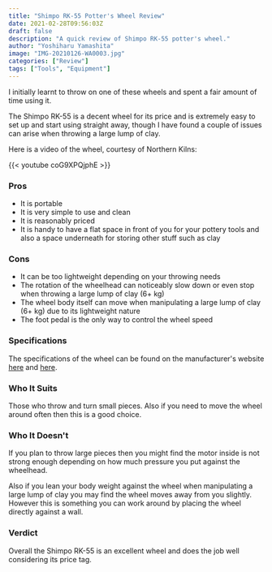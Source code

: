 ```yaml
---
title: "Shimpo RK-55 Potter's Wheel Review"
date: 2021-02-28T09:56:03Z
draft: false
description: "A quick review of Shimpo RK-55 potter's wheel."
author: "Yoshiharu Yamashita"
image: "IMG-20210126-WA0003.jpg"
categories: ["Review"]
tags: ["Tools", "Equipment"]
---
```


I initially learnt to throw on one of these wheels and spent a fair amount of time using it.

The Shimpo RK-55 is a decent wheel for its price and is extremely easy to set up and start using straight away, though I have found a couple of issues can arise when throwing a large lump of clay.

Here is a video of the wheel, courtesy of Northern Kilns:

{{< youtube coG9XPQjphE >}}

### Pros

* It is portable
* It is very simple to use and clean
* It is reasonably priced
* It is handy to have a flat space in front of you for your pottery tools and also a space underneath for storing other stuff such as clay

### Cons

* It can be too lightweight depending on your throwing needs
* The rotation of the wheelhead can noticeably slow down or even stop when throwing a large lump of clay (6+ kg)
* The wheel body itself can move when manipulating a large lump of clay (6+ kg) due to its lightweight nature
* The foot pedal is the only way to control the wheel speed

### Specifications

The specifications of the wheel can be found on the manufacturer's website [here](https://www1.ceramics.nidec-shimpo.com/en_GB/shimpo-rk-55/) and [here](https://www1.ceramics.nidec-shimpo.com/wp-content/uploads/2020/01/eu-shimpo-rk-55.pdf).

### Who It Suits

Those who throw and turn small pieces. Also if you need to move the wheel around often then this is a good choice.

### Who It Doesn't

If you plan to throw large pieces then you might find the motor inside is not strong enough depending on how much pressure you put against the wheelhead.

Also if you lean your body weight against the wheel when manipulating a large lump of clay you may find the wheel moves away from you slightly. However this is something you can work around by placing the wheel directly against a wall.

### Verdict

Overall the Shimpo RK-55 is an excellent wheel and does the job well considering its price tag.